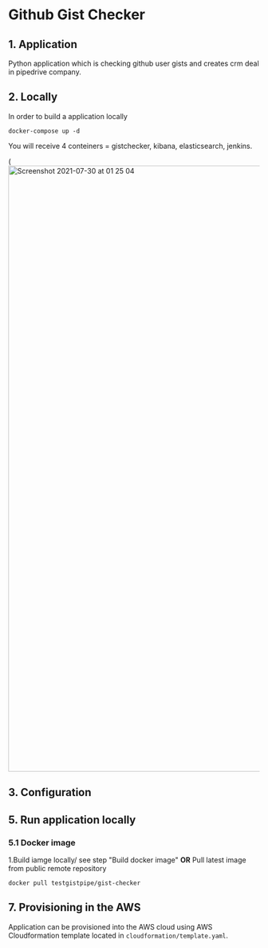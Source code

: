 
# Github Gist Checker
## 1. Application

Python application which is checking github user gists and creates crm deal in pipedrive company.

## 2. Locally

In order to build a application locally

    docker-compose up -d
    
You will receive 4 conteiners = gistchecker, kibana, elasticsearch, jenkins.

(<img width="1212" alt="Screenshot 2021-07-30 at 01 25 04" src="https://user-images.githubusercontent.com/15733762/127573415-71eab95d-ef4b-4e5f-bfa8-3203a1aaf55b.png">




## 3. Configuration

## 5. Run application locally
### 5.1 Docker image
1.Build iamge locally/ see step "Build docker image" **OR** Pull latest image from public remote repository 
   
    docker pull testgistpipe/gist-checker
 
   

## 7. Provisioning in the AWS
Application can be provisioned into the AWS cloud using AWS Cloudformation template located in `cloudformation/template.yaml`. <br>
    
